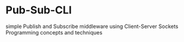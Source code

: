 # Pub-Sub-CLI
simple Publish and Subscribe  middleware using Client-Server Sockets Programming concepts and techniques
